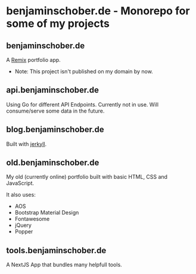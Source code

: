 # benjaminschober.de - Monorepo for some of my projects

## benjaminschober.de

A [Remix](https://remix.run/) portfolio app.

- Note: This project isn't published on my domain by now.

## api.benjaminschober.de

Using Go for different API Endpoints. Currently not in use. Will consume/serve some data in the future.


## blog.benjaminschober.de

Built with [jerkyll](https://jekyllrb.com/).


## old.benjaminschober.de

My old (currently online) portfolio built with basic HTML, CSS and JavaScript.

It also uses:

- AOS
- Bootstrap Material Design
- Fontawesome
- jQuery
- Popper


## tools.benjaminschober.de

A NextJS App that bundles many helpfull tools.


